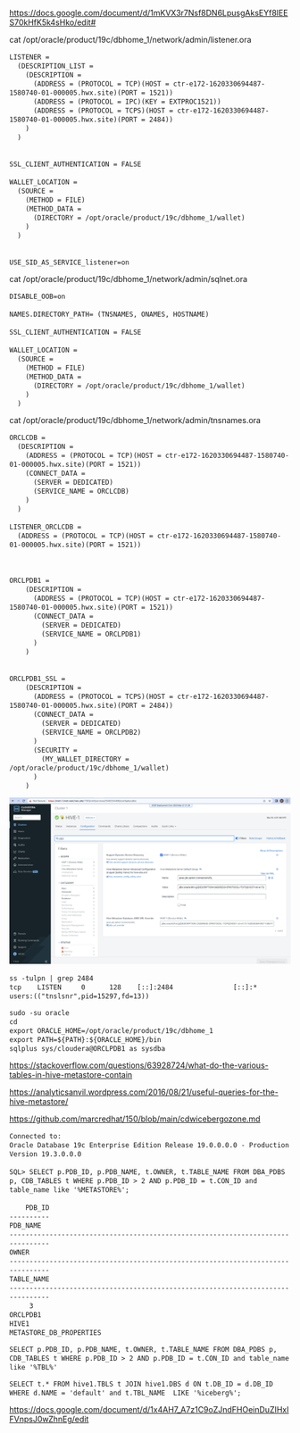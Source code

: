 
https://docs.google.com/document/d/1mKVX3r7Nsf8DN6LpusgAksEYf8lEES70kHfK5k4sHko/edit#


cat /opt/oracle/product/19c/dbhome_1/network/admin/listener.ora

```
LISTENER =
  (DESCRIPTION_LIST =
    (DESCRIPTION =
      (ADDRESS = (PROTOCOL = TCP)(HOST = ctr-e172-1620330694487-1580740-01-000005.hwx.site)(PORT = 1521))
      (ADDRESS = (PROTOCOL = IPC)(KEY = EXTPROC1521))
      (ADDRESS = (PROTOCOL = TCPS)(HOST = ctr-e172-1620330694487-1580740-01-000005.hwx.site)(PORT = 2484))
    )
  )


SSL_CLIENT_AUTHENTICATION = FALSE

WALLET_LOCATION =
  (SOURCE =
    (METHOD = FILE)
    (METHOD_DATA =
      (DIRECTORY = /opt/oracle/product/19c/dbhome_1/wallet)
    )
  )


USE_SID_AS_SERVICE_listener=on
```

cat  /opt/oracle/product/19c/dbhome_1/network/admin/sqlnet.ora

```
DISABLE_OOB=on

NAMES.DIRECTORY_PATH= (TNSNAMES, ONAMES, HOSTNAME)

SSL_CLIENT_AUTHENTICATION = FALSE

WALLET_LOCATION =
  (SOURCE =
    (METHOD = FILE)
    (METHOD_DATA =
      (DIRECTORY = /opt/oracle/product/19c/dbhome_1/wallet)
    )
  )
```


cat /opt/oracle/product/19c/dbhome_1/network/admin/tnsnames.ora

```
ORCLCDB =
  (DESCRIPTION =
    (ADDRESS = (PROTOCOL = TCP)(HOST = ctr-e172-1620330694487-1580740-01-000005.hwx.site)(PORT = 1521))
    (CONNECT_DATA =
      (SERVER = DEDICATED)
      (SERVICE_NAME = ORCLCDB)
    )
  )

LISTENER_ORCLCDB =
  (ADDRESS = (PROTOCOL = TCP)(HOST = ctr-e172-1620330694487-1580740-01-000005.hwx.site)(PORT = 1521))



ORCLPDB1 =
    (DESCRIPTION =
      (ADDRESS = (PROTOCOL = TCP)(HOST = ctr-e172-1620330694487-1580740-01-000005.hwx.site)(PORT = 1521))
      (CONNECT_DATA =
        (SERVER = DEDICATED)
        (SERVICE_NAME = ORCLPDB1)
      )
    )


ORCLPDB1_SSL =
    (DESCRIPTION =
      (ADDRESS = (PROTOCOL = TCPS)(HOST = ctr-e172-1620330694487-1580740-01-000005.hwx.site)(PORT = 2484))
      (CONNECT_DATA =
        (SERVER = DEDICATED)
        (SERVICE_NAME = ORCLPDB2)
      )
      (SECURITY =
        (MY_WALLET_DIRECTORY = /opt/oracle/product/19c/dbhome_1/wallet)
      )
    )
```



![Hive JDBC](images/orahive1.png)



```
ss -tulpn | grep 2484
tcp    LISTEN     0      128    [::]:2484               [::]:*                   users:(("tnslsnr",pid=15297,fd=13))
```

```
sudo -su oracle
cd
export ORACLE_HOME=/opt/oracle/product/19c/dbhome_1
export PATH=${PATH}:${ORACLE_HOME}/bin
sqlplus sys/cloudera@ORCLPDB1 as sysdba
```


https://stackoverflow.com/questions/63928724/what-do-the-various-tables-in-hive-metastore-contain

https://analyticsanvil.wordpress.com/2016/08/21/useful-queries-for-the-hive-metastore/

https://github.com/marcredhat/150/blob/main/cdwicebergozone.md

```
Connected to:
Oracle Database 19c Enterprise Edition Release 19.0.0.0.0 - Production
Version 19.3.0.0.0

SQL> SELECT p.PDB_ID, p.PDB_NAME, t.OWNER, t.TABLE_NAME FROM DBA_PDBS p, CDB_TABLES t WHERE p.PDB_ID > 2 AND p.PDB_ID = t.CON_ID and table_name like '%METASTORE%';

    PDB_ID
----------
PDB_NAME
--------------------------------------------------------------------------------
OWNER
--------------------------------------------------------------------------------
TABLE_NAME
--------------------------------------------------------------------------------
	 3
ORCLPDB1
HIVE1
METASTORE_DB_PROPERTIES
```


```
SELECT p.PDB_ID, p.PDB_NAME, t.OWNER, t.TABLE_NAME FROM DBA_PDBS p, CDB_TABLES t WHERE p.PDB_ID > 2 AND p.PDB_ID = t.CON_ID and table_name like '%TBL%'
```

```
SELECT t.* FROM hive1.TBLS t JOIN hive1.DBS d ON t.DB_ID = d.DB_ID WHERE d.NAME = 'default' and t.TBL_NAME  LIKE '%iceberg%';
```

https://docs.google.com/document/d/1x4AH7_A7z1C9oZJndFHOeinDuZIHxIFVnpsJ0wZhnEg/edit

